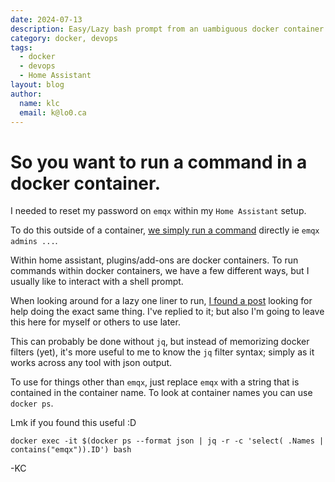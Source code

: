 ```yaml
---
date: 2024-07-13
description: Easy/Lazy bash prompt from an uambiguous docker container 
category: docker, devops
tags: 
  - docker
  - devops
  - Home Assistant
layout: blog
author: 
  name: klc
  email: k@lo0.ca
---
```

# So you want to run a command in a docker container.
I needed to reset my password on `emqx` within my `Home Assistant` setup.

To do this outside of a container, [we simply run a command](https://forum.emqx.io/t/i-cant-remember-my-username-or-password/358) directly ie `emqx admins ...`.

Within home assistant, plugins/add-ons are docker containers. To run commands within docker containers, we have a few different ways, but I usually like to interact with a shell prompt.

When looking around for a lazy one liner to run, [I found a post](https://community.home-assistant.io/t/emqx-password-reset/742927) looking for help doing the exact same thing. I've replied to it; but also I'm going to leave this here for myself or others to use later. 

This can probably be done without `jq`, but instead of memorizing docker filters (yet), it's more useful to me to know the `jq` filter syntax; simply as it works across any tool with json output.

To use for things other than `emqx`, just replace `emqx` with a string that is contained in the container name. To look at container names you can use `docker ps`.

Lmk if you found this useful :D

`docker exec -it $(docker ps --format json | jq -r -c 'select( .Names | contains("emqx")).ID') bash`

-KC